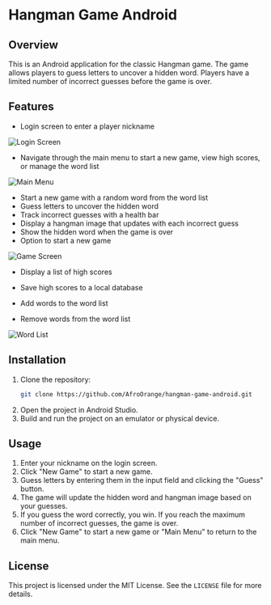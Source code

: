 # Hangman Game Android

## Overview
This is an Android application for the classic Hangman game. The game allows players to guess letters to uncover a hidden word. Players have a limited number of incorrect guesses before the game is over.

## Features
- Login screen to enter a player nickname

![Login Screen](screenshots/login_screenshot.jpg)

- Navigate through the main menu to start a new game, view high scores, or manage the word list

![Main Menu](screenshots/mainmenu_screenshot.jpg)

- Start a new game with a random word from the word list
- Guess letters to uncover the hidden word
- Track incorrect guesses with a health bar
- Display a hangman image that updates with each incorrect guess
- Show the hidden word when the game is over
- Option to start a new game

![Game Screen](screenshots/game_screenshot.jpg)

- Display a list of high scores
- Save high scores to a local database

- Add words to the word list
- Remove words from the word list

![Word List](screenshots/wordlist_screenshot.jpg)

## Installation
1. Clone the repository:
    ```sh
    git clone https://github.com/AfroOrange/hangman-game-android.git
    ```
2. Open the project in Android Studio.
3. Build and run the project on an emulator or physical device.

## Usage
1. Enter your nickname on the login screen.
2. Click "New Game" to start a new game.
3. Guess letters by entering them in the input field and clicking the "Guess" button.
4. The game will update the hidden word and hangman image based on your guesses.
5. If you guess the word correctly, you win. If you reach the maximum number of incorrect guesses, the game is over.
6. Click "New Game" to start a new game or "Main Menu" to return to the main menu.

## License
This project is licensed under the MIT License. See the `LICENSE` file for more details.